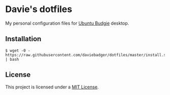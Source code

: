 # Davie's dotfiles

My personal configuration files for [Ubuntu Budgie][Ubuntu Budgie] desktop.

[Ubuntu Budgie]: https://ubuntubudgie.org/

## Installation

```
$ wget -0 - https://raw.githubusercontent.com/daviebadger/dotfiles/master/install.sh | bash
```

## License

This project is licensed under a [MIT License](LICENSE).
